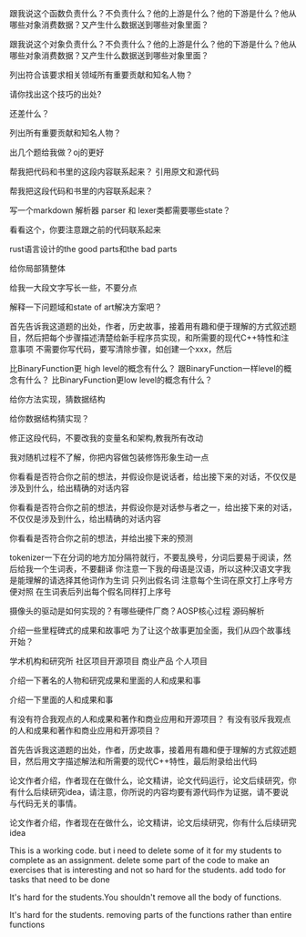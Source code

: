 
跟我说这个函数负责什么？不负责什么？他的上游是什么？他的下游是什么？他从哪些对象消费数据？又产生什么数据送到哪些对象里面？

跟我说这个对象负责什么？不负责什么？他的上游是什么？他的下游是什么？他从哪些对象消费数据？又产生什么数据送到哪些对象里面？

列出符合该要求相关领域所有重要贡献和知名人物？

请你找出这个技巧的出处?

还差什么？

列出所有重要贡献和知名人物？

出几个题给我做？oj的更好

帮我把代码和书里的这段内容联系起来？
引用原文和源代码

帮我把这段代码和书里的内容联系起来？

写一个markdown 解析器 parser 和 lexer类都需要哪些state？

看看这个，你要注意跟之前的代码联系起来

rust语言设计的the good parts和the bad parts

给你局部猜整体

给我一大段文字写长一些，不要分点

解释一下问题域和state of art解决方案吧？

首先告诉我这道题的出处，作者，历史故事，接着用有趣和便于理解的方式叙述题目，然后把每个步骤描述清楚给新手程序员实现，和所需要的现代C++特性和注意事项
不需要你写代码，要写清除步骤，如创建一个xxx，然后

比BinaryFunction更 high level的概念有什么？
跟BinaryFunction一样level的概念有什么？
比BinaryFunction更low level的概念有什么？

给你方法实现，猜数据结构

给你数据结构猜实现？

修正这段代码，不要改我的变量名和架构,教我所有改动

我对随机过程不了解，你把内容做包装修饰形象生动一点

你看看是否符合你之前的想法，并假设你是说话者，给出接下来的对话，不仅仅是涉及到什么，给出精确的对话内容

你看看是否符合你之前的想法，并假设你是对话参与者之一，给出接下来的对话，不仅仅是涉及到什么，给出精确的对话内容

你看看是否符合你之前的想法，并给出接下来的预测


tokenizer一下在分词的地方加分隔符就行，不要乱换号，分词后要易于阅读，然后给我一个生词表，不要翻译
你注意一下我的母语是汉语，所以这种汉语文字我是能理解的请选择其他词作为生词
只列出假名词
注意每个生词在原文打上序号方便对照
在生词表后列出每个假名同样打上序号

摄像头的驱动是如何实现的？有哪些硬件厂商？AOSP核心过程 源码解析


介绍一些里程碑式的成果和故事吧
为了让这个故事更加全面，我们从四个故事线开始？

学术机构和研究所
社区项目开源项目
商业产品
个人项目

介绍一下著名的人物和研究成果和里面的人和成果和事

介绍一下里面的人和成果和事

有没有符合我观点的人和成果和著作和商业应用和开源项目？
有没有驳斥我观点的人和成果和著作和商业应用和开源项目？

首先告诉我这道题的出处，作者，历史故事，接着用有趣和便于理解的方式叙述题目，然后用文字描述解法和所需要的现代C++特性，最后附录给出代码

论文作者介绍，作者现在在做什么，论文精讲，论文代码运行，论文后续研究，你有什么后续研究idea，请注意，你所说的内容均要有源代码作为证据，请不要说与代码无关的事情。


论文作者介绍，作者现在在做什么，论文精讲，论文后续研究，你有什么后续研究idea

This is a working code.
but i need to delete some of it for my students to complete as an assignment.
delete some part of the code to make an exercises that is interesting and not so hard for the students.
add todo for tasks that need to be done

It's hard for the students.You shouldn't remove all the body of functions.

It's hard for the students.
removing parts of the functions rather than entire functions
